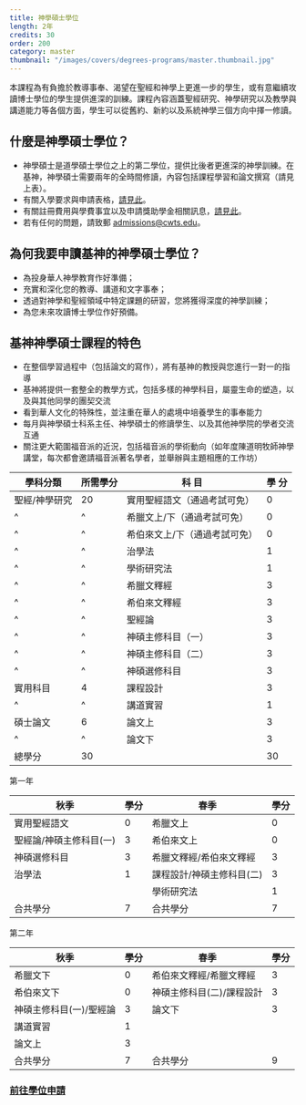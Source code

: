 ```yaml
---
title: 神學碩士學位
length: 2年
credits: 30
order: 200
category: master
thumbnail: "/images/covers/degrees-programs/master.thumbnail.jpg"
---
```


本課程為有負擔於教導事奉、渴望在聖經和神學上更進一步的學生，或有意繼續攻讀博士學位的學生提供進深的訓練。課程內容涵蓋聖經研究、神學研究以及教學與講道能力等各個方面，學生可以從舊約、新約以及系統神學三個方向中擇一修讀。

## 什麼是神學碩士學位？

- 神學碩士是道學碩士學位之上的第二學位，提供比後者更進深的神學訓練。在基神，神學碩士需要兩年的全時間修讀，內容包括課程學習和論文撰寫（請見上表）。
- 有關入學要求與申請表格，[請見此](/zh/admissions/application-procedure)。
- 有關註冊費用與學費事宜以及申請獎助學金相關訊息，[請見此](/zh/admissions/tuition-scholarship)。
- 若有任何的問題，請致郵 [admissions@cwts.edu](mailto:admissions@cwts.edu)。

## 為何我要申讀基神的神學碩士學位？

- 為投身華人神學教育作好準備；
- 充實和深化您的教導、講道和文字事奉；
- 透過對神學和聖經領域中特定課題的研習，您將獲得深度的神學訓練；
- 為您未來攻讀博士學位作好預備。

## 基神神學碩士課程的特色

- 在整個學習過程中（包括論文的寫作），將有基神的教授與您進行一對一的指導
- 基神將提供一套整全的教學方式，包括多樣的神學科目，屬靈生命的塑造，以及與其他同學的團契交流
- 看到華人文化的特殊性，並注重在華人的處境中培養學生的事奉能力
- 每月與神學碩士科系主任、神學碩士的修讀學生、以及其他神學院的學者交流互通
- 關注更大範圍福音派的近況，包括福音派的學術動向（如年度陳道明牧師神學講堂，每次都會邀請福音派著名學者，並舉辦與主題相應的工作坊）

| 學科分類      | 所需學分 | 科 目                         | 學 分 |
| ------------- | -------- | ----------------------------- | ----- |
| 聖經/神學研究 | 20       | 實用聖經語文（通過考試可免）  | 0     |
| ^             | ^        | 希臘文上/下（通過考試可免）   | 0     |
| ^             | ^        | 希伯來文上/下（通過考試可免） | 0     |
| ^             | ^        | 治學法                        | 1     |
| ^             | ^        | 學術研究法                    | 1     |
| ^             | ^        | 希臘文釋經                    | 3     |
| ^             | ^        | 希伯來文釋經                  | 3     |
| ^             | ^        | 聖經論                        | 3     |
| ^             | ^        | 神碩主修科目（一）            | 3     |
| ^             | ^        | 神碩主修科目（二）            | 3     |
| ^             | ^        | 神碩選修科目                  | 3     |
| 實用科目      | 4        | 課程設計                      | 3     |
| ^             | ^        | 講道實習                      | 1     |
| 碩士論文      | 6        | 論文上                        | 3     |
| ^             | ^        | 論文下                        | 3     |
| 總學分        | 30       |                               | 30    |

第一年

| 秋季                    | 學分 | 春季                      | 學分 |
| ----------------------- | ---- | ------------------------- | ---- |
| 實用聖經語文            | 0    | 希臘文上                  | 0    |
| 聖經論/神碩主修科目(一) | 3    | 希伯來文上                | 0    |
| 神碩選修科目            | 3    | 希臘文釋經/希伯來文釋經   | 3    |
| 治學法                  | 1    | 課程設計/神碩主修科目(二) | 3    |
|                         |      | 學術研究法                | 1    |
| 合共學分                | 7    | 合共學分                  | 7    |

第二年

| 秋季                    | 學分 | 春季                      | 學分 |
| ----------------------- | ---- | ------------------------- | ---- |
| 希臘文下                | 0    | 希伯來文釋經/希臘文釋經   | 3    |
| 希伯來文下              | 0    | 神碩主修科目(二)/課程設計 | 3    |
| 神碩主修科目(一)/聖經論 | 3    | 論文下                    | 3    |
| 講道實習                | 1    |                           |      |
| 論文上                  | 3    |                           |      |
| 合共學分                | 7    | 合共學分                  | 9    |

### [前往學位申請](/zh/admissions/application-procedure/thm-degree/)